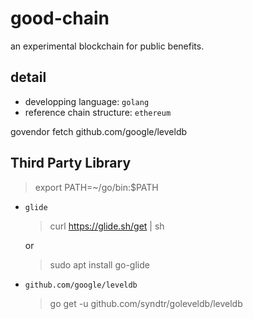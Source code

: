 # good-chain
an experimental blockchain for public benefits.

## detail

- developping language: `golang`
- reference chain structure: `ethereum`





govendor fetch github.com/google/leveldb





## Third Party Library

> export PATH=~/go/bin:$PATH

- `glide`

    > curl https://glide.sh/get | sh

    or

    > sudo apt install go-glide

- `github.com/google/leveldb`

    > go get -u github.com/syndtr/goleveldb/leveldb
